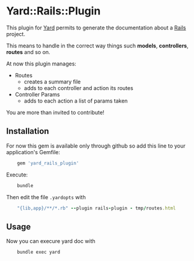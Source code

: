# Yard::Rails::Plugin

This plugin for [Yard](http://yardoc.org) permits to generate the documentation about a [Rails](http://rubyonrails.org) project.

This means to handle in the correct way things such **models**, **controllers**, **routes** and so on.

At now this plugin manages:

- Routes
  - creates a summary file
  - adds to each controller and action its routes
- Controller Params
  - adds to each action a list of params taken

You are more than invited to contribute!

## Installation

For now this gem is available only through github so add this line to your application's Gemfile:

```bash
    gem 'yard_rails_plugin'
```

Execute:

```bash
    bundle
```

Then edit the file ```.yardopts``` with

```ruby
    "{lib,app}/**/*.rb" --plugin rails-plugin - tmp/routes.html
```

## Usage

Now you can execure yard doc with

```bash
    bundle exec yard
```
